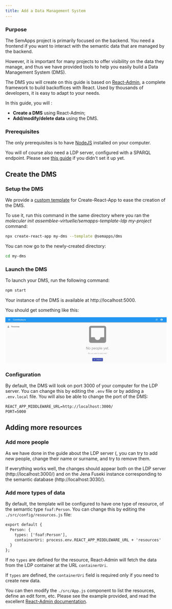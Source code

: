 ```yaml
---
title: Add a Data Management System
---
```


### Purpose

The SemApps project is primarily focused on the backend. You need a frontend if you want to interact with the semantic data that are managed by the backend.

However, it is important for many projects to offer visibility on the data they manage, and thus we have provided tools to help you easily build a Data Management System (DMS).

The DMS you will create on this guide is based on [React-Admin](https://marmelab.com/react-admin/), a complete framework to build backoffices with React. Used by thousands of developers, it is easy to adapt to your needs.

In this guide, you will :
- **Create a DMS** using React-Admin;
- **Add/modify/delete data** using the DMS.

### Prerequisites

The only prerequisites is to have [NodeJS](https://nodejs.org/en/) installed on your computer.

You will of course also need a LDP server, configured with a SPARQL endpoint. Please see [this guide](ldp-server.md) if you didn't set it up yet.

## Create the DMS

### Setup the DMS

We provide a [custom template](https://create-react-app.dev/docs/custom-templates/) for Create-React-App to ease the creation of the DMS.

To use it, run this command in the same directory where you ran the *moleculer init assemblee-virtuelle/semapps-template-ldp my-project* command:

```bash
npx create-react-app my-dms --template @semapps/dms
```

You can now go to the newly-created directory:

```bash
cd my-dms
```

### Launch the DMS

To launch your DMS, run the following command:

```bash
npm start
```

Your instance of the DMS is available at http://localhost:5000.

You should get something like this:

![](dms_resources/homepage_dms.jpg)

### Configuration

By default, the DMS will look on port 3000 of your computer for the LDP server. You can change this by editing the `.env` file or by adding a `.env.local` file. You will also be able to change the port of the DMS:

```
REACT_APP_MIDDLEWARE_URL=http://localhost:3000/
PORT=5000
```

## Adding more resources

### Add more people

As we have done in the guide about the LDP server (, you can try to add new people, change their name or surname, and try to remove them.

If everything works well, the changes should appear both on the LDP server (http://localhost:3000/) and on the Jena Fuseki instance corresponding to the semantic database (http://localhost:3030/).

### Add more types of data

By default, the template will be configured to have one type of resource, of the semantic type `foaf:Person`. You can change this by editing the `./src/config/resources.js` file:

```
export default {
  Person: {
    types: ['foaf:Person'],
    containerUri: process.env.REACT_APP_MIDDLEWARE_URL + 'resources'
  }
};
```

If no `types` are defined for the resource, React-Admin will fetch the data from the LDP container at the URL `containerUri`.

If `types` are defined, the `containerUri` field is required only if you need to create new data.

You can then modify the `./src/App.js` component to list the resources, define an edit form, etc. Please see the example provided, and read the excellent [React-Admin documentation](https://marmelab.com/react-admin/Readme.html).
